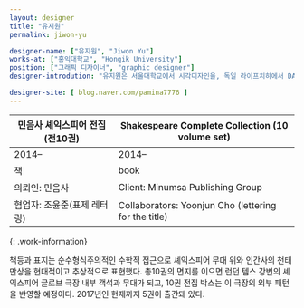 ```yaml
---
layout: designer
title: "유지원"
permalink: jiwon-yu

designer-name: ["유지원", "Jiwon Yu"]
works-at: ["홍익대학교", "Hongik University"]
position: ["그래픽 디자이너", "graphic designer"]
designer-introdution: "유지원은 서울대학교에서 시각디자인을, 독일 라이프치히에서 DAAD 국제학술교류처 예술장학생으로 타이포그래피를 전공했다. 홍익대학교 겸임교수로 학생들에게 책과 글자 디자인을 가르치면서 디자인, 전시, 연구, 저술을 병행한다. «중앙선데이»에서 ‹유지원의 글자 풍경›을 연재하는 중이다. "

designer-site: [ blog.naver.com/pamina7776 ]
---
```


| 민음사 셰익스피어 전집 (전10권) | Shakespeare Complete Collection (10 volume set) |
|----------------|----------------|
| 2014– | 2014– |
| 책 | book |
| 의뢰인: 민음사 | Client: Minumsa Publishing Group |
| 협업자: 조윤준(표제 레터링) | Collaborators: Yoonjun Cho (lettering for the title) |
{: .work-information}

책등과 표지는 순수형식주의적인 수학적 접근으로 셰익스피어 무대 위와 인간사의 천태만상을 현대적이고 추상적으로 표현했다. 총10권의 면지를 이으면 런던 템스 강변의 셰익스피어 글로브 극장 내부 객석과 무대가 되고, 10권 전집 박스는 이 극장의 외부 패턴을 반영할 예정이다. 2017년인 현재까지 5권이 출간돼 있다.
